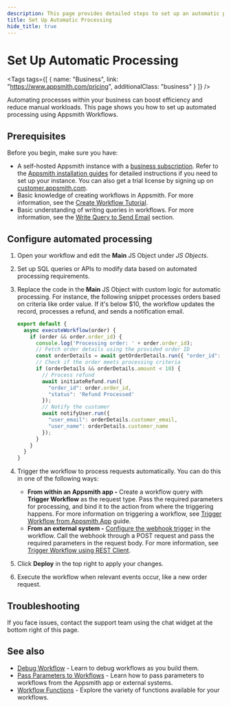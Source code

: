 ```yaml
---
description: This page provides detailed steps to set up an automatic processing using Appsmith workflows.
title: Set Up Automatic Processing
hide_title: true
---
```


 <!-- vale off -->

<div className="tag-wrapper">
 <h1>Set Up Automatic Processing</h1>

<Tags
tags={[
{ name: "Business", link: "https://www.appsmith.com/pricing", additionalClass: "business" }
]}
/>

</div>

<!-- vale on -->

Automating processes within your business can boost efficiency and reduce manual workloads. This page shows you how to set up automated processing using Appsmith Workflows.

## Prerequisites

Before you begin, make sure you have:

* A self-hosted Appsmith instance with a [business subscription](https://www.appsmith.com/pricing). Refer to the [Appsmith installation guides](/getting-started/setup/installation-guides) for detailed instructions if you need to set up your instance. You can also get a trial license by signing up on [customer.appsmith.com](https://customer.appsmith.com/).
* Basic knowledge of creating workflows in Appsmith. For more information, see the [Create Workflow Tutorial](/workflows/tutorials/create-workflow#create-workflow).
* Basic understanding of writing queries in workflows. For more information, see the [Write Query to Send Email](/workflows/tutorials/create-workflow#write-query-to-send-email) section.

## Configure automated processing

1. Open your workflow and edit the **Main** JS Object under _JS Objects_.

2. Set up SQL queries or APIs to modify data based on automated processing requirements.

3. Replace the code in the **Main** JS Object with custom logic for automatic processing. For instance, the following snippet processes orders based on criteria like order value. If it's below $10, the workflow updates the record, processes a refund, and sends a notification email.

    ```javascript
    export default {
      async executeWorkflow(order) {
        if (order && order.order_id) {
          console.log('Processing order: ' + order.order_id);
          // Fetch order details using the provided order ID
          const orderDetails = await getOrderDetails.run({ "order_id": order.order_id });
          // Check if the order meets processing criteria
          if (orderDetails && orderDetails.amount < 10) {
            // Process refund
            await initiateRefund.run({
              "order_id": order.order_id,
              "status": 'Refund Processed'
            });
            // Notify the customer
            await notifyUser.run({
              "user_email": orderDetails.customer_email,
              "user_name": orderDetails.customer_name
            });
          }
        }
      }
    }
    ```

4. Trigger the workflow to process requests automatically. You can do this in one of the following ways:
    * **From within an Appsmith app -** Create a workflow query with **Trigger Workflow** as the request type. Pass the required parameters for processing, and bind it to the action from where the triggering happens. For more information on triggering a workflow, see [Trigger Workflow from Appsmith App](/workflows/how-to-guides/trigger-workflow-from-appsmith-app) guide.
    * **From an external system -** [Configure the webhook trigger](/workflows/tutorials/create-workflow#enable-webhook-trigger) in the workflow. Call the webhook through a POST request and pass the required parameters in the request body. For more information, see [Trigger Workflow using REST Client](/workflows/tutorials/create-workflow#test-workflow).

6. Click **Deploy** in the top right to apply your changes.
7. Execute the workflow when relevant events occur, like a new order request.

## Troubleshooting

If you face issues, contact the support team using the chat widget at the bottom right of this page.

## See also

* [Debug Workflow](/workflows/how-to-guides/debug-workflow) - Learn to debug workflows as you build them.
* [Pass Parameters to Workflows](/workflows/reference/pass-parameters-to-workflows) - Learn how to pass parameters to workflows from the Appsmith app or external systems.
* [Workflow Functions](/workflows/reference/workflow-functions) - Explore the variety of functions available for your workflows.